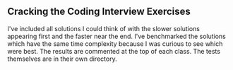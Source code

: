 ## Cracking the Coding Interview Exercises

I've included all solutions I could think of with the slower solutions appearing first and the faster near the end. I've
benchmarked the solutions which have the same time complexity because I was curious to see which were best. The 
results are commented at the top of each class. The tests themselves are in their own directory.